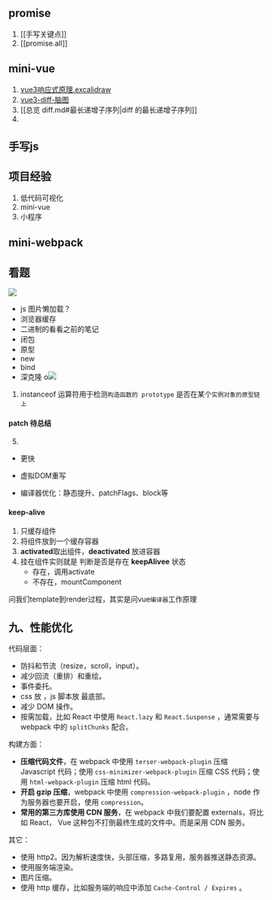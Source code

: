 ## promise
1. [[手写关键点]]
2. [[promise.all]]
## mini-vue
1. [vue3响应式原理.excalidraw](vue3响应式原理.excalidraw.md)
2. [vue3-diff-脑图](vue3-diff-脑图.md)
3. [[总览 diff.md#最长递增子序列|diff 的最长递增子序列]]
4. 
## 手写js
## 项目经验
1. 低代码可视化
2. mini-vue 
3. 小程序

## mini-webpack





## 看题
![](Pasted%20image%2020220801162907.png)
- js 图片懒加载？
- 浏览器缓存
- 二进制的看看之前的笔记
- 闭包
- 原型
- new
- bind
- 深克隆
o![](Pasted%20image%2020220802145058.png)
1. instanceof 运算符用于检测`构造函数的 prototype` 是否在某个`实例对象的原型链上`


#### patch 待总结
5.

-   更快
-   虚拟DOM重写
    
-   编译器优化：静态提升、patchFlags、block等
    

#### keep-alive
1. 只缓存组件
2. 将组件放到一个缓存容器
3. **activated**取出组件，**deactivated** 放进容器
4. 挂在组件实则就是 判断是否是存在 **keepAlivee** 状态
	- 存在，调用activate
	- 不存在，mountComponent



问我们template到render过程，其实是问vue`编译器`工作原理



## 九、性能优化

代码层面：

-   防抖和节流（resize，scroll，input）。
-   减少回流（重排）和重绘。
-   事件委托。
-   css 放 ，js 脚本放 最底部。
-   减少 DOM 操作。
-   按需加载，比如 React 中使用 `React.lazy` 和 `React.Suspense` ，通常需要与 webpack 中的 `splitChunks` 配合。

构建方面：

-   **压缩代码文件**，在 webpack 中使用 `terser-webpack-plugin` 压缩 Javascript 代码；使用 `css-minimizer-webpack-plugin` 压缩 CSS 代码；使用 `html-webpack-plugin` 压缩 html 代码。
-   **开启 gzip 压缩**，webpack 中使用 `compression-webpack-plugin` ，node 作为服务器也要开启，使用 `compression`。
-   **常用的第三方库使用 CDN 服务**，在 webpack 中我们要配置 externals，将比如 React， Vue 这种包不打倒最终生成的文件中。而是采用 CDN 服务。

其它：

-   使用 http2。因为解析速度快，头部压缩，多路复用，服务器推送静态资源。
-   使用服务端渲染。
-   图片压缩。
-   使用 http 缓存，比如服务端的响应中添加 `Cache-Control / Expires` 。

  